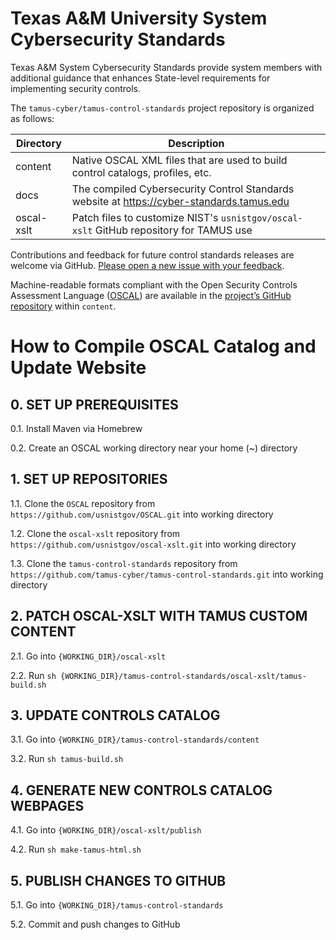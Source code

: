 # Texas A&M University System Cybersecurity Standards

Texas A&M System Cybersecurity Standards provide system members with additional guidance that enhances State-level requirements for implementing security controls.

The `tamus-cyber/tamus-control-standards` project repository is organized as follows:

| Directory | Description |
|---|---|
| content | Native OSCAL XML files that are used to build control catalogs, profiles, etc. |
| docs | The compiled Cybersecurity Control Standards website at https://cyber-standards.tamus.edu |
| oscal-xslt | Patch files to customize NIST's `usnistgov/oscal-xslt` GitHub repository for TAMUS use |

Contributions and feedback for future control standards releases are welcome via GitHub. [Please open a new issue with your feedback](https://github.com/tamus-cyber/tamus-control-standards/issues).

Machine-readable formats compliant with the Open Security Controls Assessment Language ([OSCAL](https://pages.nist.gov/OSCAL/)) are available in the [project’s GitHub repository](https://github.com/tamus-cyber/tamus-control-standards) within `content`.

# How to Compile OSCAL Catalog and Update Website

## 0. SET UP PREREQUISITES

0.1. Install Maven via Homebrew

0.2. Create an OSCAL working directory near your home (~) directory

## 1. SET UP REPOSITORIES

1.1. Clone the `OSCAL` repository from `https://github.com/usnistgov/OSCAL.git` into working directory

1.2. Clone the `oscal-xslt` repository from `https://github.com/usnistgov/oscal-xslt.git` into working directory

1.3. Clone the `tamus-control-standards` repository from `https://github.com/tamus-cyber/tamus-control-standards.git` into working directory

## 2. PATCH OSCAL-XSLT WITH TAMUS CUSTOM CONTENT

2.1. Go into `{WORKING_DIR}/oscal-xslt`

2.2. Run `sh {WORKING_DIR}/tamus-control-standards/oscal-xslt/tamus-build.sh`

## 3. UPDATE CONTROLS CATALOG

3.1. Go into `{WORKING_DIR}/tamus-control-standards/content`

3.2. Run `sh tamus-build.sh`

## 4. GENERATE NEW CONTROLS CATALOG WEBPAGES

4.1. Go into `{WORKING_DIR}/oscal-xslt/publish`

4.2. Run `sh make-tamus-html.sh`

## 5. PUBLISH CHANGES TO GITHUB

5.1. Go into `{WORKING_DIR}/tamus-control-standards`

5.2. Commit and push changes to GitHub
